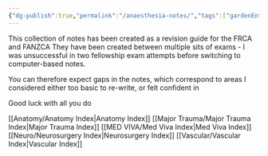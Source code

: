 ```yaml
---
{"dg-publish":true,"permalink":"/anaesthesia-notes/","tags":["gardenEntry"],"created":"2025-07-10T13:12:26.271+10:00"}
---
```


This collection of notes has been created as a revision guide for the FRCA and FANZCA
They have been created between multiple sits of exams - I was unsuccessful in two fellowship exam attempts before switching to computer-based notes.

You can therefore expect gaps in the notes, which correspond to areas I considered either too basic to re-write, or felt confident in

Good luck with all you do

[[Anatomy/Anatomy Index\|Anatomy Index]]
[[Major Trauma/Major Trauma Index\|Major Trauma Index]]
[[MED VIVA/Med Viva Index\|Med Viva Index]]
[[Neuro/Neurosurgery Index\|Neurosurgery Index]]
[[Vascular/Vascular Index\|Vascular Index]]
